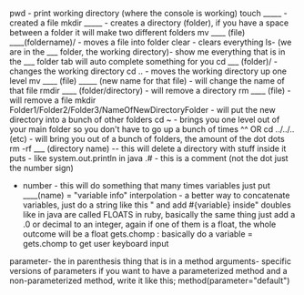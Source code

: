 pwd - print working directory (where the console is working)
touch _____ - created a file
mkdir _____ - creates a directory (folder), if you have a space between a folder it will make two different folders
mv ____ (file) ____(foldername)/ - moves a file into folder
clear - clears everything
ls- (we are in the ___ folder, the working directory)- show me everything that is in the ___ folder
tab will auto complete something for you
cd ___ (folder)/ - changes the working directory
cd .. - moves the working directory up one level
mv ____ (file) _____ (new name for that file) - will change the name of that file
rmdir ____ (folder/directory) - will remove a directory
rm ____ (file) - will remove a file
mkdir Folder1/Folder2/Folder3/NameOfNewDirectoryFolder - will put the new directory into a bunch of other folders
cd ~ - brings you one level out of your main folder so you don't have to go up a bunch of times
      ^^ OR cd ../../.. (etc) - will bring you out of a bunch of folders, the amount of the dot dots
rm -rf ___ (directory name) -- this will delete a directory with stuff inside it
puts - like system.out.println in java
.# - this is a comment (not the dot just the number sign)
* number - this will do something that many times
variables just put ____(name) = "variable info"
interpolation - a better way to concatenate variables, just do a string like this " and add #{variable} inside"
doubles like in java are called FLOATS in ruby, basically the same thing just add a .0 or decimal to an integer, again if one of them is a float, the whole outcome will be a float
gets.chomp : basically do a variable = gets.chomp to get user keyboard input

parameter- the in parenthesis thing that is in a method
arguments- specific versions of parameters
if you want to have a parameterized method and a non-parameterized method, write it like this; method(parameter="default")
